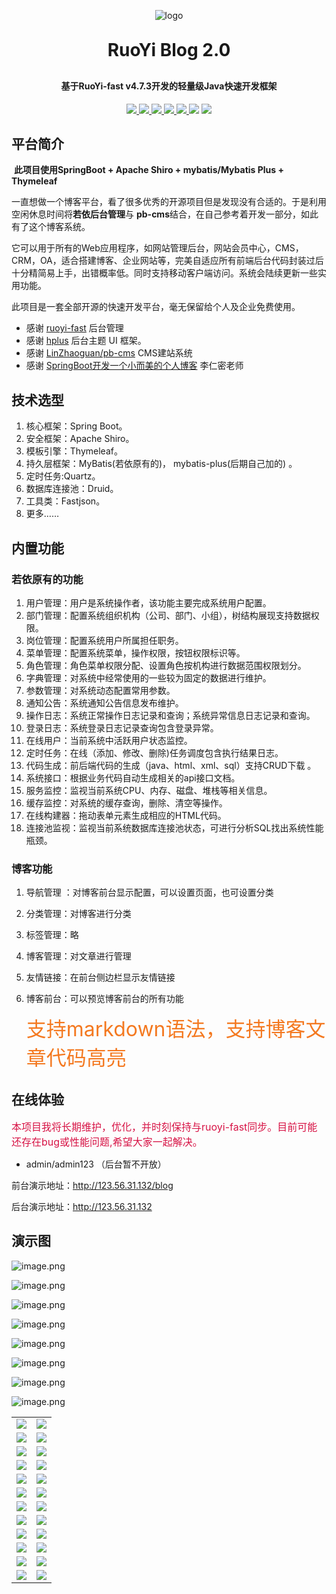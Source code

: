 <p align="center">
	<img alt="logo" src="https://oscimg.oschina.net/oscnet/up-dd77653d7c9f197dd9d93684f3c8dcfbab6.png">
</p>
<h1 align="center" style="margin: 30px 0 30px; font-weight: bold;">RuoYi Blog 2.0</h1>
<h4 align="center">基于RuoYi-fast v4.7.3开发的轻量级Java快速开发框架</h4>
<p align="center">
<a target="_blank" href="https://gitee.com/GiteeKey/ruoyi-blog">
    <img src="https://img.shields.io/badge/JDK-1.8+-green.svg" ></img>
        <img src="https://img.shields.io/badge/mysql-5.7-yellow.svg" >
    <img src="https://img.shields.io/badge/springboot-2.5.12.RELEASE-green" ></img>
    <img src="https://img.shields.io/badge/Blog-v1.0-brightgreen.svg">
	<img src="https://img.shields.io/badge/mybatis--plus-3.5.1-green" ></img>
</a>
	<a href="https://gitee.com/y_project/RuoYi"><img src="https://img.shields.io/badge/RuoYi-v4.7.3-brightgreen.svg"></a>
	<a href="https://gitee.com/y_project/RuoYi/blob/master/LICENSE"><img src="https://img.shields.io/github/license/mashape/apistatus.svg"></a>
</p>




## 平台简介

​		**此项目使用SpringBoot + Apache Shiro + mybatis/Mybatis Plus + Thymeleaf**

​		一直想做一个博客平台，看了很多优秀的开源项目但是发现没有合适的。于是利用空闲休息时间将**若依后台管理**与 **pb-cms**结合，在自己参考着开发一部分，如此有了这个博客系统。

​		它可以用于所有的Web应用程序，如网站管理后台，网站会员中心，CMS，CRM，OA，适合搭建博客、企业网站等，完美自适应所有前端后台代码封装过后十分精简易上手，出错概率低。同时支持移动客户端访问。系统会陆续更新一些实用功能。

此项目是一套全部开源的快速开发平台，毫无保留给个人及企业免费使用。

* 感谢 [ruoyi-fast](https://gitee.com/y_project/RuoYi-fast) 后台管理
* 感谢 [hplus](https://gitee.com/hplus_admin/hplus) 后台主题 UI 框架。
* 感谢 [LinZhaoguan/pb-cms](https://gitee.com/LinZhaoguan/pb-cms)  CMS建站系统 
* 感谢 [SpringBoot开发一个小而美的个人博客](https://search.bilibili.com/all?keyword=SpringBoot%E5%BC%80%E5%8F%91%E4%B8%80%E4%B8%AA%E5%B0%8F%E8%80%8C%E7%BE%8E%E7%9A%84%E4%B8%AA%E4%BA%BA%E5%8D%9A%E5%AE%A2&from_source=webtop_search&spm_id_from=333.1007) 李仁密老师

## 技术选型

1. 核心框架：Spring Boot。
2. 安全框架：Apache Shiro。
3. 模板引擎：Thymeleaf。
4. 持久层框架：MyBatis(若依原有的)， mybatis-plus(后期自己加的) 。
5. 定时任务:Quartz。
6. 数据库连接池：Druid。
7. 工具类：Fastjson。
8. 更多……

## 内置功能

### 若依原有的功能

1.  用户管理：用户是系统操作者，该功能主要完成系统用户配置。
2.  部门管理：配置系统组织机构（公司、部门、小组），树结构展现支持数据权限。
3.  岗位管理：配置系统用户所属担任职务。
4.  菜单管理：配置系统菜单，操作权限，按钮权限标识等。
5.  角色管理：角色菜单权限分配、设置角色按机构进行数据范围权限划分。
6.  字典管理：对系统中经常使用的一些较为固定的数据进行维护。
7.  参数管理：对系统动态配置常用参数。
8.  通知公告：系统通知公告信息发布维护。
9.  操作日志：系统正常操作日志记录和查询；系统异常信息日志记录和查询。
10.  登录日志：系统登录日志记录查询包含登录异常。
11.  在线用户：当前系统中活跃用户状态监控。
12.  定时任务：在线（添加、修改、删除)任务调度包含执行结果日志。
13.  代码生成：前后端代码的生成（java、html、xml、sql）支持CRUD下载 。
14.  系统接口：根据业务代码自动生成相关的api接口文档。
15.  服务监控：监视当前系统CPU、内存、磁盘、堆栈等相关信息。
16.  缓存监控：对系统的缓存查询，删除、清空等操作。
17.  在线构建器：拖动表单元素生成相应的HTML代码。
18.  连接池监视：监视当前系统数据库连接池状态，可进行分析SQL找出系统性能瓶颈。

### 博客功能

1. 导航管理 ：对博客前台显示配置，可以设置页面，也可设置分类

2. 分类管理：对博客进行分类

3. 标签管理：略

4. 博客管理：对文章进行管理

5. 友情链接：在前台侧边栏显示友情链接

6. 博客前台：可以预览博客前台的所有功能

   <font color=#f47920 size=6>支持markdown语法，支持博客文章代码高亮</font>

## 在线体验

<font color=#d71345 size=3>本项目我将长期维护，优化，并时刻保持与ruoyi-fast同步。目前可能还存在bug或性能问题,希望大家一起解决。</font>

- admin/admin123   （后台暂不开放）

前台演示地址：http://123.56.31.132/blog

后台演示地址：http://123.56.31.132

## 演示图

![image.png](https://s2.loli.net/2022/03/19/WBZ36KxVAqs5Ovf.png)

![image.png](https://s2.loli.net/2022/03/19/iQTCEsmcvILyYAb.png)

![image.png](https://s2.loli.net/2022/03/19/wpHv5n6GTqlPb4O.png)

![image.png](https://s2.loli.net/2022/03/19/98IXsOT2gcKeJQk.png)

![image.png](https://s2.loli.net/2022/03/19/YByPMCuA26jpZio.png)

![image.png](https://s2.loli.net/2022/03/19/FXfj8a5hERMkYqt.png)

![image.png](https://s2.loli.net/2022/01/28/zJa3xbRGKuWrow2.png)

![image.png](https://s2.loli.net/2022/03/19/auCJ6hne3dAkDZR.png)



<table> 
      <tr>
        <td><a href="https://sm.ms/image/zXO7UdcbIYrsEnL" ><img src="https://s2.loli.net/2022/01/28/zXO7UdcbIYrsEnL.jpg" ></a></td>
        <td><a href="https://sm.ms/image/rj8nHaZu9WYS65c" ><img src="https://s2.loli.net/2022/01/28/rj8nHaZu9WYS65c.jpg" ></a></td>
    </tr> 
       <tr>
        <td><a href="https://sm.ms/image/45Jvn9MzkHtwBNZ" ><img src="https://s2.loli.net/2022/01/28/45Jvn9MzkHtwBNZ.jpg" ></a></td>
        <td><a href="https://sm.ms/image/LAgiZVxPSoJvIW3" target="_blank"><img src="https://s2.loli.net/2022/01/28/LAgiZVxPSoJvIW3.jpg" ></a></td>
    </tr> 
        <tr>
        <td><img src="https://oscimg.oschina.net/oscnet/up-42e518aa72a24d228427a1261cb3679f395.png"/></td>
        <td><img src="https://oscimg.oschina.net/oscnet/up-7f20dd0edba25e5187c5c4dd3ec7d3d9797.png"/></td>
    </tr>
    <tr>
        <td><img src="https://oscimg.oschina.net/oscnet/up-2dae3d87f6a8ca05057db059cd9a411d51d.png"/></td>
        <td><img src="https://oscimg.oschina.net/oscnet/up-ea4d98423471e55fba784694e45d12bd4bb.png"/></td>
    </tr>
    <tr>
        <td><img src="https://oscimg.oschina.net/oscnet/up-7f6c6e9f5873efca09bd2870ee8468b8fce.png"/></td>
        <td><img src="https://oscimg.oschina.net/oscnet/up-c708b65f2c382a03f69fe1efa8d341e6cff.png"/></td>
    </tr>
    <tr>
        <td><img src="https://oscimg.oschina.net/oscnet/up-9ab586c47dd5c7b92bca0d727962c90e3b8.png"/></td>
        <td><img src="https://oscimg.oschina.net/oscnet/up-ef954122a2080e02013112db21754b955c6.png"/></td>
    </tr>	 
    <tr>
        <td><img src="https://oscimg.oschina.net/oscnet/up-088edb4d531e122415a1e2342bccb1a9691.png"/></td>
        <td><img src="https://oscimg.oschina.net/oscnet/up-f886fe19bd820c0efae82f680223cac196c.png"/></td>
    </tr>
    <tr>
        <td><img src="https://oscimg.oschina.net/oscnet/up-c7a2eb71fa65d6e660294b4bccca613d638.png"/></td>
        <td><img src="https://oscimg.oschina.net/oscnet/up-e60137fb0787defe613bd83331dc4755a70.png"/></td>
    </tr>
    <tr>
        <td><img src="https://oscimg.oschina.net/oscnet/up-7c51c1b5758f0a0f92ed3c60469b7526f9f.png"/></td>
        <td><img src="https://oscimg.oschina.net/oscnet/up-15181aed45bb2461aa97b594cbf2f86ea5f.png"/></td>
    </tr>
    <tr>
        <td><img src="https://oscimg.oschina.net/oscnet/up-83326ad52ea63f67233d126226738054d98.png"/></td>
        <td><img src="https://oscimg.oschina.net/oscnet/up-3bd6d31e913b70df00107db51d64ef81df7.png"/></td>
    </tr>
    <tr>
        <td><img src="https://oscimg.oschina.net/oscnet/up-70a2225836bc82042a6785edf6299e2586a.png"/></td>
        <td><img src="https://oscimg.oschina.net/oscnet/up-0184d6ab01fdc6667a14327fcaf8b46345d.png"/></td>
    </tr>
    <tr>
        <td><img src="https://oscimg.oschina.net/oscnet/up-64d8086dc2c02c8f71170290482f7640098.png"/></td>
        <td><img src="https://oscimg.oschina.net/oscnet/up-5e4daac0bb59612c5038448acbcef235e3a.png"/></td>
    </tr>
</table>


